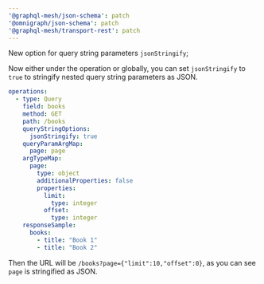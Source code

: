 ```yaml
---
'@graphql-mesh/json-schema': patch
'@omnigraph/json-schema': patch
'@graphql-mesh/transport-rest': patch
---
```


New option for query string parameters `jsonStringify`;

Now either under the operation or globally, you can set `jsonStringify` to `true` to stringify nested query string parameters as JSON.

```yaml
operations:
  - type: Query
    field: books
    method: GET
    path: /books
    queryStringOptions:
      jsonStringify: true
    queryParamArgMap:
      page: page
    argTypeMap:
      page:
        type: object
        additionalProperties: false
        properties:
          limit:
            type: integer
          offset:
            type: integer
    responseSample:
      books:
        - title: "Book 1"
        - title: "Book 2"
```

Then the URL will be `/books?page={"limit":10,"offset":0}`, as you can see `page` is stringified as JSON.
